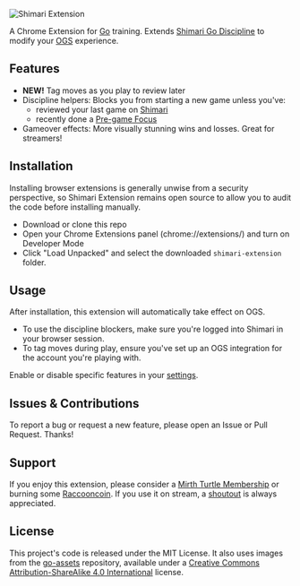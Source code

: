 ![Shimari Extension](https://github.com/mirthturtle/shimari-extension/blob/main/img/shimari-extension-border.png "Shimari Extension")

A Chrome Extension for [Go](https://en.wikipedia.org/wiki/Go_(game)) training. Extends [Shimari Go Discipline](https://mirthturtle.com/shimari) to modify your [OGS](https://online-go.com/) experience.


## Features

- **NEW!** Tag moves as you play to review later
- Discipline helpers: Blocks you from starting a new game unless you've:
  - reviewed your last game on [Shimari](https://mirthturtle.com/shimari)
  - recently done a [Pre-game Focus](https://mirthturtle.com/go/pregame)
- Gameover effects: More visually stunning wins and losses. Great for streamers!


## Installation

Installing browser extensions is generally unwise from a security perspective, so Shimari Extension remains open source to allow you to audit the code before installing manually.

- Download or clone this repo
- Open your Chrome Extensions panel (chrome://extensions/) and turn on Developer Mode
- Click "Load Unpacked" and select the downloaded `shimari-extension` folder.


## Usage

After installation, this extension will automatically take effect on OGS.

- To use the discipline blockers, make sure you're logged into Shimari in your browser session.
- To tag moves during play, ensure you've set up an OGS integration for the account you're playing with.

Enable or disable specific features in your [settings](https://mirthturtle.com/go/settings).


## Issues & Contributions

To report a bug or request a new feature, please open an Issue or Pull Request. Thanks!


## Support

If you enjoy this extension, please consider a [Mirth Turtle Membership](https://mirthturtle.com/memberships) or burning some [Raccooncoin](https://mirthturtle.com/raccooncoin). If you use it on stream, a [shoutout](https://twitch.tv/mirthturtle) is always appreciated.


## License

This project's code is released under the MIT License. It also uses images from the [go-assets](https://github.com/atarnowsky/go-assets) repository, available under a [Creative Commons Attribution-ShareAlike 4.0 International](https://creativecommons.org/licenses/by-sa/4.0/) license.
